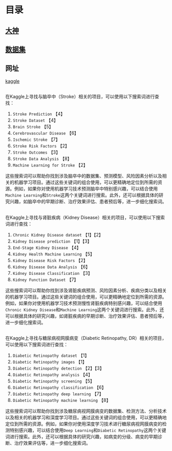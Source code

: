 # 目录

## [大神](06项目复现\04kaggle\01大神/)
## [数据集](06项目复现\04kaggle\02数据集/)




## 网址

[kaggle](https://www.kaggle.com/search)



## 
在Kaggle上寻找与脑卒中（Stroke）相关的项目，可以使用以下搜索词进行查找：

1. `Stroke Prediction` 【4】
2. `Stroke Dataset` 【4】
3. `Brain Stroke` 【5】
4. `Cerebrovascular Disease` 【6】
5. `Ischemic Stroke` 【7】
6. `Stroke Risk Factors` 【2】
7. `Stroke Outcomes` 【3】
8. `Stroke Data Analysis` 【8】
9. `Machine Learning for Stroke` 【2】

这些搜索词可以帮助你找到涉及脑卒中的数据集、预测模型、风险因素分析以及相关的机器学习项目。通过这些关键词的组合使用，可以更精确地定位到所需的资源。例如，如果你对使用机器学习技术预测脑卒中特别感兴趣，可以结合使用`Machine Learning`和`Stroke`这两个关键词进行搜索。此外，还可以根据具体的研究兴趣，如脑卒中的早期诊断、治疗效果评估、患者预后等，进一步细化搜索词。


## 
在Kaggle上寻找与肾脏疾病（Kidney Disease）相关的项目，可以使用以下搜索词进行查找：

1. `Chronic Kidney Disease dataset` 【1】【2】
2. `Kidney Disease prediction` 【1】【3】
3. `End-Stage Kidney Disease` 【4】
4. `Kidney Health Machine Learning` 【5】
5. `Kidney Disease Risk Factors` 【2】
6. `Kidney Disease Data Analysis` 【6】
7. `Kidney Disease Classification` 【3】
8. `Kidney Function Dataset` 【7】

这些搜索词可以帮助你找到涉及肾脏疾病预测、风险因素分析、疾病分类以及相关的机器学习项目。通过这些关键词的组合使用，可以更精确地定位到所需的资源。例如，如果你对使用机器学习技术预测慢性肾脏疾病特别感兴趣，可以结合使用`Chronic Kidney Disease`和`Machine Learning`这两个关键词进行搜索。此外，还可以根据具体的研究兴趣，如肾脏疾病的早期诊断、治疗效果评估、患者预后等，进一步细化搜索词。



## 
在Kaggle上寻找与糖尿病视网膜病变（Diabetic Retinopathy, DR）相关的项目，可以使用以下搜索词进行查找：

1. `Diabetic Retinopathy dataset` 【1】
2. `Diabetic Retinopathy images` 【1】
3. `Diabetic Retinopathy detection` 【2】【3】
4. `Diabetic Retinopathy analysis` 【4】
5. `Diabetic Retinopathy screening` 【5】
6. `Diabetic Retinopathy classification` 【6】
7. `Diabetic Retinopathy deep learning` 【7】
8. `Diabetic Retinopathy machine learning` 【8】

这些搜索词可以帮助你找到涉及糖尿病视网膜病变的数据集、检测方法、分析技术以及相关的机器学习和深度学习项目。通过这些关键词的组合使用，可以更精确地定位到所需的资源。例如，如果你对使用深度学习技术进行糖尿病视网膜病变的检测特别感兴趣，可以结合使用`Deep Learning`和`Diabetic Retinopathy`这两个关键词进行搜索。此外，还可以根据具体的研究兴趣，如病变的分级、病变的早期诊断、治疗效果评估等，进一步细化搜索词。

#





